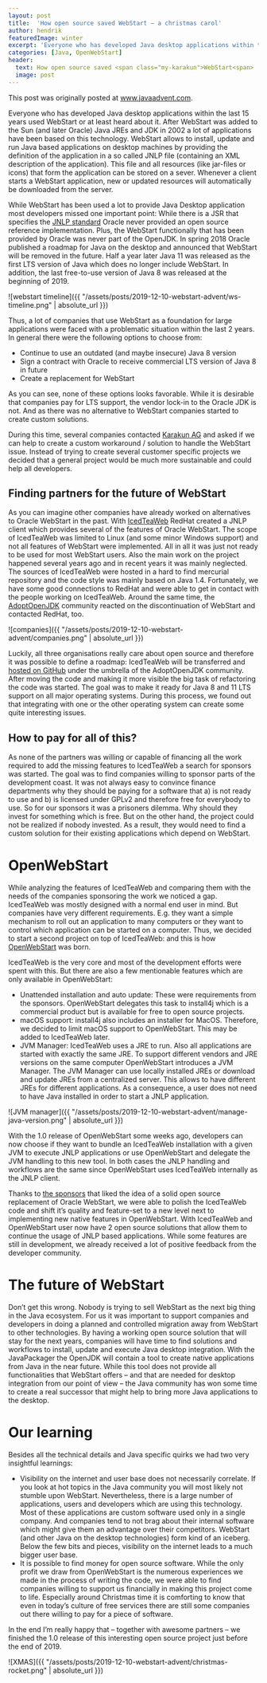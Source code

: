 ```yaml
---
layout: post
title:  'How open source saved WebStart – a christmas carol'
author: hendrik
featuredImage: winter
excerpt: 'Everyone who has developed Java desktop applications within the last 15 years used WebStart or at least heard about it. This post gives an overview of how the technology evolves as an open source project after Oracle announced its removal from the Oracle JDK.'
categories: [Java, OpenWebStart]
header:
  text: How open source saved <span class="my-karakun">WebStart<span>
  image: post
---
```

<div class="notification">
   This post was originally posted at <a href="https://www.javaadvent.com">www.javaadvent.com</a>.
</div>

Everyone who has developed Java desktop applications within the last 15 years used WebStart or at least heard about it. After WebStart was added to the Sun (and later Oracle) Java JREs and JDK in 2002 a lot of applications have been based on this technology. WebStart allows to install, update and run Java based applications on desktop machines by providing the definition of the application in a so called JNLP file (containing an XML description of the application). This file and all resources (like jar-files or icons) that form the application can be stored on a sever. Whenever a client starts a WebStart application, new or updated resources will automatically be downloaded from the server.

While WebStart has been used a lot to provide Java Desktop application most developers missed one important point: While there is a JSR that specifies the [JNLP standard](https://jcp.org/en/jsr/detail?id=56) Oracle never provided an open source reference implementation. Plus, the WebStart functionally that has been provided by Oracle was never part of the OpenJDK. In spring 2018 Oracle published a roadmap for Java on the desktop and announced that WebStart will be removed in the future. Half a year later Java 11 was released as the first LTS version of Java which does no longer include WebStart. In addition, the last free-to-use version of Java 8 was released at the beginning of 2019.

![webstart timeline]({{ "/assets/posts/2019-12-10-webstart-advent/ws-timeline.png" | absolute_url }})

Thus, a lot of companies that use WebStart as a foundation for large applications were faced with a problematic situation within the last 2 years. In general there were the following options to choose from:

* Continue to use an outdated (and maybe insecure) Java 8 version
* Sign a contract with Oracle to receive commercial LTS version of Java 8 in future
* Create a replacement for WebStart

As you can see, none of these options looks favorable. While it is desirable that companies pay for LTS support, the vendor lock-in to the Oracle JDK is not. And as there was no alternative to WebStart companies started to create custom solutions.

During this time, several companies contacted [Karakun AG](https://karakun.com) and asked if we can help to create a custom workaround / solution to handle the WebStart issue. Instead of trying to create several customer specific projects we decided that a general project would be much more sustainable and could help all developers.

## Finding partners for the future of WebStart

As you can imagine other companies have already worked on alternatives to Oracle WebStart in the past. With [IcedTeaWeb](https://icedtea.classpath.org/wiki/IcedTea-Web) RedHat created a JNLP client which provides several of the features of Oracle WebStart. The scope of IcedTeaWeb was limited to Linux (and some minor Windows support) and not all features of WebStart were implemented. All in all it was just not ready to be used for most WebStart users. Also the main work on the project happened several years ago and in recent years it was mainly neglected. The sources of IcedTeaWeb were hosted in a hard to find mercurial repository and the code style was mainly based on Java 1.4. Fortunately, we have some good connections to RedHat and were able to get in contact with the people working on IcedTeaWeb. Around the same time, the [AdoptOpenJDK](https://adoptopenjdk.net/) community reacted on the discontinuation of WebStart and contacted RedHat, too.

![companies]({{ "/assets/posts/2019-12-10-webstart-advent/companies.png" | absolute_url }})

Luckily, all three organisations really care about open source and therefore it was possible to define a roadmap: IcedTeaWeb will be transferred and [hosted on GitHub](https://github.com/AdoptOpenJDK/IcedTea-Web) under the umbrella of the AdoptOpenJDK community. After moving the code and making it more visible the big task of refactoring the code was started. The goal was to make it ready for Java 8 and 11 LTS support on all major operating systems. During this process, we found out that integrating with one or the other operating system can create some quite interesting issues.

## How to pay for all of this?

As none of the partners was willing or capable of financing all the work required to add the missing features to IcedTeaWeb a search for sponsors was started. The goal was to find companies willing to sponsor parts of the development coast. It was not always easy to convince finance departments why they should be paying for a software that a) is not ready to use and b) is licensed under GPLv2 and therefore free for everybody to use. So for our sponsors it was a prisoners dilemma. Why should they invest for something which is free. But on the other hand, the project could not be realized if nobody invested. As a result, they would need to find a custom solution for their existing applications which depend on WebStart.

# OpenWebStart

While analyzing the features of IcedTeaWeb and comparing them with the needs of the companies sponsoring the work we noticed a gap. IcedTeaWeb was mostly designed with a normal end user in mind. But companies have very different requirements. E.g. they want a simple mechanism to roll out an application to many computers or they want to control which application can be started on a computer. Thus, we decided to start a second project on top of IcedTeaWeb: and this is how [OpenWebStart](https://openwebstart.com/) was born.

IcedTeaWeb is the very core and most of the development efforts were spent with this. But there are also a few mentionable features which are only available in OpenWebStart:

* Unattended installation and auto update: These were requirements from the sponsors. OpenWebStart delegates this task to install4j which is a commercial product but is available for free to open source projects.
* macOS support: install4j also includes an installer for MacOS. Therefore, we decided to limit macOS support to OpenWebStart. This may be added to IcedTeaWeb later.
* JVM Manager: IcedTeaWeb uses a JRE to run. Also all applications are started with exactly the same JRE. To support different vendors and JRE versions on the same computer OpenWebStart introduces a JVM Manager. The JVM Manager can use locally installed JREs or download and update JREs from a centralized server. This allows to have different JREs for different applications. As a consequence, a user does not need to have Java installed in order to start a JNLP application.

![JVM manager]({{ "/assets/posts/2019-12-10-webstart-advent/manage-java-version.png" | absolute_url }})

With the 1.0 release of OpenWebStart some weeks ago, developers can now choose if they want to bundle an IcedTeaWeb installation with a given JVM to execute JNLP applications or use OpenWebStart and delegate the JVM handling to this new tool. In both cases the JNLP handling and workflows are the same since OpenWebStart uses IcedTeaWeb internally as the JNLP client.

Thanks to [the sponsors](https://openwebstart.com/sponsors/) that liked the idea of a solid open source replacement of Oracle WebStart, we were able to polish the IcedTeaWeb code and shift it’s quality and feature-set to a new level next to implementing new native features in OpenWebStart. With IcedTeaWeb and OpenWebStart user now have 2 open source solutions that allow them to continue the usage of JNLP based applications. While some features are still in development, we already received a lot of positive feedback from the developer community.

# The future of WebStart

Don’t get this wrong. Nobody is trying to sell WebStart as the next big thing in the Java ecosystem. For us it was important to support companies and developers in doing a planned and controlled migration away from WebStart to other technologies. By having a working open source solution that will stay for the next years, companies will have time to find solutions and workflows to install, update and execute Java desktop integration. With the JavaPackager the OpenJDK will contain a tool to create native applications from Java in the near future. While this tool does not provide all functionalities that WebStart offers – and that are needed for desktop integration from our point of view – the Java community has won some time to create a real successor that might help to bring more Java applications to the desktop.

# Our learning

Besides all the technical details and Java specific quirks we had two very insightful learnings:

* Visibility on the internet and user base does not necessarily correlate. If you look at hot topics in the Java community you will most likely not stumble upon WebStart. Nevertheless, there is a large number of applications, users and developers which are using this technology. Most of these applications are custom software used only in a single company. And companies tend to not brag about their internal software which might give them an advantage over their competitors. WebStart (and other Java on the desktop technologies) form kind of an iceberg. Below the few bits and pieces, visibility on the internet leads to a much bigger user base.
* It is possible to find money for open source software. While the only profit we draw from OpenWebStart is the numerous experiences we made in the process of writing the code, we were able to find companies willing to support us financially in making this project come to life. Especially around Christmas time it is comforting to know that even in today’s culture of free services there are still some companies out there willing to pay for a piece of software.

In the end I’m really happy that – together with awesome partners – we finished the 1.0 release of this interesting open source project just before the end of 2019.

![XMAS]({{ "/assets/posts/2019-12-10-webstart-advent/christmas-rocket.png" | absolute_url }})
